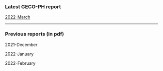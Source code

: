 ### Latest GECO-PH report

[2022-March](https://geco-ph.github.io/GECO-covid/)

***

### Previous reports (in pdf)

2021-December

2022-January

2022-February

